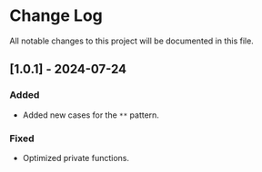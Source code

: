 # Change Log
All notable changes to this project will be documented in this file.

## [1.0.1] - 2024-07-24

### Added
- Added new cases for the `**` pattern.
 
### Fixed
- Optimized private functions.